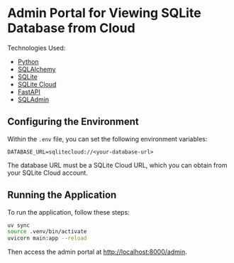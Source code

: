 # Admin Portal for Viewing SQLite Database from Cloud

Technologies Used:

- [Python](https://www.python.org/)
- [SQLAlchemy](https://www.sqlalchemy.org/)
- [SQLite](https://www.sqlite.org/)
- [SQLite Cloud](https://sqlitecloud.io/)
- [FastAPI](https://fastapi.tiangolo.com/)
- [SQLAdmin](https://github.com/aminalaee/sqladmin)

## Configuring the Environment

Within the `.env` file, you can set the following environment variables:

```env
DATABASE_URL=sqlitecloud://<your-database-url>
```

The database URL must be a SQLite Cloud URL, which you can obtain from your SQLite Cloud account.

## Running the Application

To run the application, follow these steps:

```bash
uv sync
source .venv/bin/activate
uvicorn main:app --reload
```

Then access the admin portal at <http://localhost:8000/admin>.
